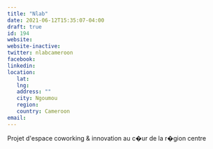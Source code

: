 ```yaml
---
title: "Nlab"
date: 2021-06-12T15:35:07-04:00
draft: true
id: 194
website: 
website-inactive: 
twitter: nlabcameroon
facebook: 
linkedin: 
location: 
   lat: 
   lng: 
   address: ""
   city: Ngoumou
   region: 
   country: Cameroon
email: 
---
```

Projet d'espace coworking & innovation au c�ur de la r�gion centre
